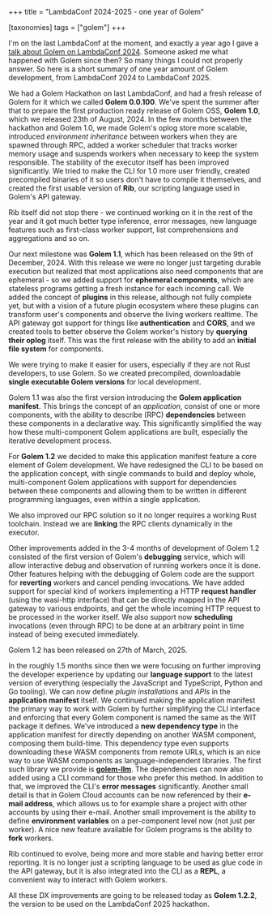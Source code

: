 +++
title = "LambdaConf 2024-2025 - one year of Golem"

[taxonomies]
tags = ["golem"]
+++

I'm on the last LambdaConf at the moment, and exactly a year ago I gave a [talk about Golem on LambdaConf 2024](/posts/golem-and-the-wasm-component-model). Someone asked me what happened with Golem since then? So many things I could not properly answer. So here is a short summary of one year amount of Golem development, from LambdaConf 2024 to LambdaConf 2025.

We had a Golem Hackathon on last LambdaConf, and had a fresh release of Golem for it which we called **Golem 0.0.100**. We've spent the summer after that to prepare the first production ready release of Golem OSS, **Golem 1.0**, which we released 23th of August, 2024. In the few months between the hackathon and Golem 1.0, we made Golem's oplog store more scalable, introduced _environment inheritance_ between workers when they are spawned through RPC, added a worker scheduler that tracks worker memory usage and suspends workers when necessary to keep the system responsible. The stability of the executor itself has been improved significantly. We tried to make the CLI for 1.0 more user friendly, created precompiled binaries of it so users don't have to compile it themselves, and created the first usable version of **Rib**, our scripting language used in Golem's API gateway.

Rib itself did not stop there - we continued working on it in the rest of the year and it got much better type inference, error messages, new language features such as first-class worker support, list comprehensions and aggregations and so on.

Our next milestone was **Golem 1.1**, which has been released on the 9th of December, 2024. With this release we were no longer just targeting durable execution but realized that most applications also need components that are ephemeral - so we added support for **ephemeral components**, which are stateless programs getting a fresh instance for each incoming call. We added the concept of **plugins** in this release, although not fully complete yet, but with a vision of a future plugin ecosystem where these plugins can transform user's components and observe the living workers realtime. The API gateway got support for things like **authentication** and **CORS**, and we created tools to better observe the Golem worker's history by **querying their oplog** itself. This was the first release with the ability to add an **initial file system** for components.

We were trying to make it easier for users, especially if they are not Rust developers, to use Golem. So we created precompiled, downloadable **single executable Golem versions** for local development.

Golem 1.1 was also the first version introducing the **Golem application manifest**. This brings the concept of an _application_, consist of one or more components, with the ability to describe (RPC) **dependencies** between these components in a declarative way. This significantly simplified the way how these multi-component Golem applications are built, especially the iterative development process.

For **Golem 1.2** we decided to make this application manifest feature a core element of Golem development. We have redesigned the CLI to be based on the application concept, with single commands to build and deploy whole, multi-component Golem applications with support for dependencies between these components and allowing them to be written in different programming languages, even within a single application.

We also improved our RPC solution so it no longer requires a working Rust toolchain. Instead we are **linking** the RPC clients dynamically in the executor.

Other improvements added in the 3-4 months of development of Golem 1.2 consisted of the first version of Golem's **debugging** service, which will allow interactive debug and observation of running workers once it is done. Other features helping with the debugging of Golem code are the support for **reverting** workers and cancel pending invocations. We have added support for special kind of workers implementing a HTTP **request handler** (using the wasi-http interface) that can be directly mapped in the API gateway to various endpoints, and get the whole incoming HTTP request to be processed in the worker itself. We also support now **scheduling** invocations (even through RPC) to be done at an arbitrary point in time instead of being executed immediately.

Golem 1.2 has been released on 27th of March, 2025.

In the roughly 1.5 months since then we were focusing on further improving the developer experience by updating our **language support** to the latest version of everything (especially the JavaScript and TypeScript, Python and Go tooling). We can now define _plugin installations_ and _APIs_ in the **application manifest** itself. We continued making the application manifest the primary way to work with Golem by further simplifying the CLI interface and enforcing that every Golem component is named the same as the WIT package it defines. We've introduced a **new dependency type** in the application manifest for directly depending on another WASM component, composing them build-time. This dependency type even supports downloading these WASM components from remote URLs, which is an nice way to use WASM components as language-independent libraries. The first such library we provide is [**golem-llm**](https://github.com/golemcloud/golem-llm). The dependencies can now also added using a CLI command for those who prefer this method. In addition to that, we improved the CLI's **error messages** significantly. Another small detail is that in Golem Cloud accounts can be now referenced by their **e-mail address**, which allows us to for example share a project with other accounts by using their e-mail. Another small improvement is the ability to define **environment variables** on a per-component level now (not just per worker). A nice new feature available for Golem programs is the ability to **fork** workers.

Rib continued to evolve, being more and more stable and having better error reporting. It is no longer just a scripting language to be used as glue code in the API gateway, but it is also integrated into the CLI as a **REPL**, a convenient way to interact with Golem workers.

All these DX improvements are going to be released today as **Golem 1.2.2**, the version to be used on the LambdaConf 2025 hackathon.
